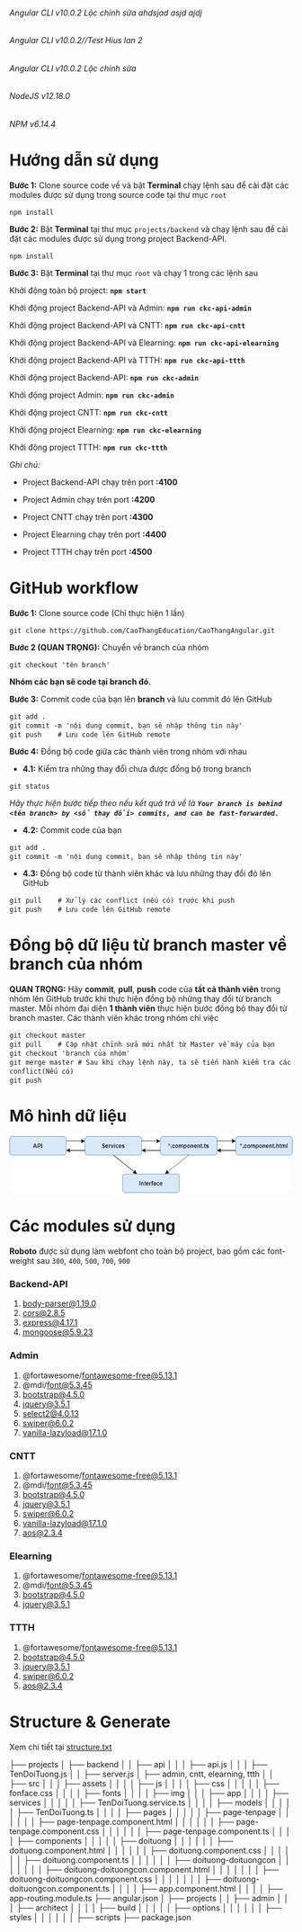 ###### Angular CLI v10.0.2 Lộc chỉnh sửa ahdsjad asjd ajdj 
###### Angular CLI v10.0.2//Test Hius lan 2
###### Angular CLI v10.0.2 Lộc chỉnh sửa
###### NodeJS v12.18.0
###### NPM v6.14.4

# Hướng dẫn sử dụng

**Bước 1:** Clone source code về và bật **Terminal** chạy lệnh sau để cài đặt các modules được sử dụng trong source code tại thư mục `root`

```
npm install
``` 

**Bước 2:** Bật **Terminal** tại thư mục `projects/backend` và chạy lệnh sau để cài đặt các modules được sử dụng trong project Backend-API.

```
npm install
``` 

**Bước 3:** Bật **Terminal** tại thư mục `root` và chạy 1 trong các lệnh sau

Khởi động toàn bộ project: **`npm start`**

Khởi động project Backend-API và Admin: **`npm run ckc-api-admin`**

Khởi động project Backend-API và CNTT: **`npm run ckc-api-cntt`**

Khởi động project Backend-API và Elearning: **`npm run ckc-api-elearning`**

Khởi động project Backend-API và TTTH: **`npm run ckc-api-ttth`**

Khởi động project Backend-API: **`npm run ckc-admin`**

Khởi động project Admin: **`npm run ckc-admin`**

Khởi động project CNTT: **`npm run ckc-cntt`**

Khởi động project Elearning: **`npm run ckc-elearning`**

Khởi động project TTTH: **`npm run ckc-ttth`**

*Ghi chú:*

- Project Backend-API chạy trên port **:4100**

- Project Admin chạy trên port **:4200**

- Project CNTT chạy trên port **:4300**

- Project Elearning chạy trên port **:4400**

- Project TTTH chạy trên port **:4500**


# GitHub workflow

**Bước 1:** Clone source code (Chỉ thực hiện 1 lần)

```
git clone https://github.com/CaoThangEducation/CaoThangAngular.git
```

**Bước 2 (QUAN TRỌNG):** Chuyển về branch của nhóm

```
git checkout 'tên branch'
```

**Nhóm các bạn sẽ code tại branch đó.**


**Bước 3:** Commit code của bạn lên **branch** và lưu commit đó lên GitHub

```
git add .
git commit -m 'nội dung commit, bạn sẽ nhập thông tin này'
git push    # Lưu code lên GitHub remote
```

**Bước 4:** Đồng bộ code giữa các thành viên trong nhóm với nhau

- **4.1:** Kiểm tra những thay đổi chưa được đồng bộ trong branch

```
git status
```

*Hãy thực hiện bước tiếp theo nếu kết quả trả về là **`Your branch is behind <tên branch> by <số thay đổi> commits, and can be fast-forwarded.`***

- **4.2:** Commit code của bạn

```
git add .
git commit -m 'nội dung commit, bạn sẽ nhập thông tin này'
```

- **4.3:** Đồng bộ code từ thành viên khác và lưu những thay đổi đó lên GitHub

```
git pull    # Xử lý các conflict (nếu có) trước khi push
git push    # Lưu code lên GitHub remote
```

# Đồng bộ dữ liệu từ branch master về branch của nhóm

**QUAN TRỌNG:** Hãy **commit**, **pull**, **push** code của **tất cả thành viên** trong nhóm lên GitHub trước khi thực hiện đồng bộ những thay đổi từ branch master. Mỗi nhóm đại diện **1 thành viên** thực hiện bước đồng bộ thay đổi từ branch master. Các thành viên khác trong nhóm chỉ việc

```
git checkout master
git pull    # Cập nhật chỉnh sửa mới nhất từ Master về máy của bạn
git checkout 'branch của nhóm'
git merge master # Sau khi chạy lệnh này, ta sẽ tiến hành kiểm tra các conflict(Nếu có)
git push
```

# Mô hình dữ liệu

<p align='center'>
  <img src='markdown-assets/Diagram.png' alt='markdown-assets/Diagram.png'>
</p>

# Các modules sử dụng

**Roboto** được sử dụng làm webfont cho toàn bộ project, bao gồm các font-weight sau `300`, `400`, `500`, `700`, `900`

### Backend-API

1. body-parser@1.19.0
2. cors@2.8.5
3. express@4.17.1
4. mongoose@5.9.23

### Admin

1. @fortawesome/fontawesome-free@5.13.1
2. @mdi/font@5.3.45
3. bootstrap@4.5.0
4. jquery@3.5.1
5. select2@4.0.13
6. swiper@6.0.2
7. vanilla-lazyload@17.1.0

### CNTT

1. @fortawesome/fontawesome-free@5.13.1
2. @mdi/font@5.3.45
3. bootstrap@4.5.0
4. jquery@3.5.1
6. swiper@6.0.2
7. vanilla-lazyload@17.1.0
8. aos@2.3.4

### Elearning

1. @fortawesome/fontawesome-free@5.13.1
2. @mdi/font@5.3.45
3. bootstrap@4.5.0
4. jquery@3.5.1


### TTTH

1. @fortawesome/fontawesome-free@5.13.1
2. bootstrap@4.5.0
3. jquery@3.5.1
4. swiper@6.0.2
5. aos@2.3.4


# Structure & Generate

Xem chi tiết tại [structure.txt](structure.txt)

├── projects
│  ├── backend
│  │  ├── api
│  │  │  ├── api.js
│  │  │  ├── TenDoiTuong.js
│  │  ├── server.js
│  ├── admin, cntt, elearning, ttth
│  │  ├── src
│  │  │  ├── assets
│  │  │  │  ├── js
│  │  │  │  ├── css
│  │  │  │  │  ├── fonface.css
│  │  │  │  ├── fonts
│  │  │  │  ├── img
│  │  │  ├── app
│  │  │  │  ├── services
│  │  │  │  │  ├── TenDoiTuong.service.ts
│  │  │  │  ├── models
│  │  │  │  │  ├── TenDoiTuong.ts
│  │  │  │  ├── pages
│  │  │  │  │  ├── page-tenpage
│  │  │  │  │  │  ├── page-tenpage.component.html
│  │  │  │  │  │  ├── page-tenpage.component.css
│  │  │  │  │  │  ├── page-tenpage.component.ts
│  │  │  │  ├── components
│  │  │  │  │  ├── doituong
│  │  │  │  │  │  ├── doituong.component.html
│  │  │  │  │  │  ├── doituong.component.css
│  │  │  │  │  │  ├── doituong.component.ts
│  │  │  │  │  │  ├── doituong-doituongcon
│  │  │  │  │  │  │  ├── doituong-doituongcon.component.html
│  │  │  │  │  │  │  ├── doituong-doituongcon.component.css
│  │  │  │  │  │  │  ├── doituong-doituongcon.component.ts
│  │  │  │  ├── app.component.html
│  │  │  │  ├── app-routing.module.ts
├── angular.json
│  ├── projects
│  │  ├── admin
│  │  │  ├── architect
│  │  │  │  ├── build
│  │  │  │  │  ├── options
│  │  │  │  │  │  ├── styles
│  │  │  │  │  │  ├── scripts
├── package.json
